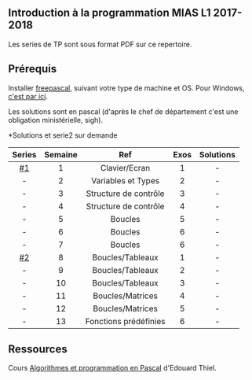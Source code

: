 ## Introduction à la programmation MIAS L1 2017-2018

Les series de TP sont sous format PDF sur ce repertoire.

## Prérequis

Installer [freepascal](https://www.freepascal.org/download.html), suivant votre type de machine et OS. 
Pour Windows, [c'est par ici](https://www.freepascal.org/down/x86_64/win64.html).

Les solutions sont en pascal (d'après le chef de département c'est une obligation ministérielle, sigh).

*Solutions et serie2 sur demande

| Series| Semaine | Ref | Exos | Solutions |
| :---: | :---: | :---: | :---: | :---: | 
| [#1](./series/1.pdf) | 1 | Clavier/Ecran | 1 | - |
| - | 2 | Variables et Types | 2 | - |
| - | 3 | Structure de contrôle | 3 | - |
| - | 4 | Structure de contrôle | 4 | - |
| - | 5 | Boucles | 5 | - |
| - | 6 | Boucles | 6 | - |
| - | 7 | Boucles | 6 |	- |
| [#2](./series/2.pdf) | 8 | Boucles/Tableaux | 1 | - |
| - | 9 | Boucles/Tableaux | 2 | - |
| - | 10 | Boucles/Tableaux | 3 | - |
| - | 11 | Boucles/Matrices | 4 | - |
| - | 12 | Boucles/Matrices | 5 | - |
| - | 13 | Fonctions prédéfinies| 6 | - |

## Ressources
Cours [Algorithmes et programmation en Pascal](https://pageperso.lif.univ-mrs.fr/~edouard.thiel/ens/pascal/cours-mass.pdf) d'Edouard Thiel.
